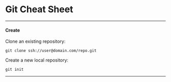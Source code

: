 Git Cheat Sheet
===============

<hr>

<h4>Create</h4>

Clone an existing repository:
```
git clone ssh://user@domain.com/repo.git
```

Create a new local repository:
```
git init
```

<hr>